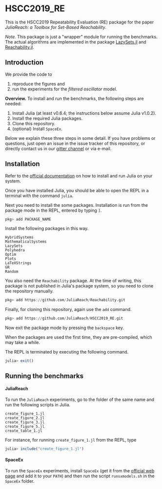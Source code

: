 # HSCC2019_RE

This is the HSCC2019 Repeatability Evaluation (RE) package for the paper
*JuliaReach: a Toolbox for Set-Based Reachability*.

*Note.* This package is just a "wrapper" module for running the benchmarks.
The actual algorithms are implemented in the package
[LazySets.jl](https://github.com/JuliaReach/LazySets.jl) and
[Reachability.jl](https://github.com/JuliaReach/Reachability.jl).

## Introduction

We provide the code to

1. reproduce the figures and
2. run the experiments for the *filtered oscillator* model.

**Overview.** To install and run the benchmarks, the following steps are needed:

1. Install Julia (at least v0.6.4; the instructions below assume Julia v1.0.2).
2. Install the required Julia packages.
3. Clone this repository.
4. (optional) Install `SpaceEx`.

Below we explain these three steps in some detail.
If you have problems or questions, just open an issue in the issue tracker of
this repository, or directly contact us in our
[gitter channel](https://gitter.im/JuliaReach/Lobby) or via e-mail.


## Installation

Refer to the [official documentation](https://julialang.org/downloads) on how to
install and run Julia on your system. 

Once you have installed Julia, you should be able to open the REPL in a terminal
with the command `julia`.

Next you need to install the some packages.
Installation is run from the package mode in the REPL, entered by typing `]`.

```julia
pkg> add PACKAGE_NAME
```

Install the following packages in this way.

```
HybridSystems
MathematicalSystems
LazySets
Polyhedra
Optim
Plots
LaTeXStrings
GR
Random
```

You also need the `Reachability` package.
At the time of writing, this package is not published in Julia's package system,
so you need to clone the repository manually.

```julia
pkg> add https://github.com/JuliaReach/Reachability.git
```

Finally, for cloning this repository, again use the `add` command.

```julia
pkg> add https://github.com/JuliaReach/HSCC2019_RE.git
```

Now exit the package mode by pressing the `backspace` key.

When the packages are used the first time, they are pre-compiled, which may take
a while.

The REPL is terminated by executing the following command.

```julia
julia> exit()
```

## Running the benchmarks

#### JuliaReach

To run the `JuliaReach` experiments, go to the folder of the same name and run
the following scripts in Julia.

```
create_figure_1.jl
create_figure_2.jl
create_figure_3.jl
create_figure_5.jl
create_table_1.jl
```

For instance, for running `create_figure_1.jl` from the REPL, type

```julia
julia> include("create_figure_1.jl")
```

#### SpaceEx

To run the `SpaceEx` experiments, install `SpaceEx` (get it from the 
[official web page](http://spaceex.imag.fr/) and add it to your `PATH`) and then
run the script `runsxmodels.sh` in the `SpaceEx` folder.
